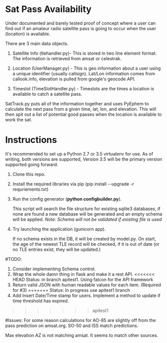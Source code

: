 # Sat Pass Availability 
Under documented and barely tested proof of concept where a user can find out if an amateur radio satellite pass is going to occur when the user (location) is available.

There are 3 main data objects.

1. Satellite Info (tlehandler.py)- This is stored in two line element format.  The information is retrieved from amsat or celestrak.

2. Location (UserManager.py) - This is geo information about a user using a unique identifier (usually callsign).  Lat/Lon information comes from callook.info, elevation is pulled from google's geocode API.


3. Timeslot (TimeSlotHandler.py) - Timeslots are the times a location is available to catch a satellite pass.


SatTrack.py puts all of the information together and uses PyEphem to calculate the next pass from a given time, lat, lon, and elevation.  This will then spit out a list of potential good passes when the location is available to work the sat.


# Instructions
It's recommended to set up a Python 2.7 or 3.5 virtualenv for use. As of writing, both versions are supported,
Version 3.5 will be the primary version supported going forward.

1. Clone this repo.
2. Install the required libraries via pip (pip install --upgrade -r requriements.txt)
3. Run the config generator (**python configbuilder.py**).

    This script will search the file structure for existing sqlite3 databases, if none are found a new database
will be generated and an empty schema will be applied.
*Note: Schema will not be validated if existing file is used*

4. Try launching the application (gunicorn app).

    If no schema exists in the DB, it will be created by model.py.
    On start, the age of the newest TLE record will be checked, if it is out of date (or no TLE entries exist, they will be updated.)


#TODO:
1. Consider implementing Schema control.
2. Wrap the whole damn thing in flask and make it a rest API.
<<<<<<< HEAD
   Status: in branch apitest1.  Using falcon for the API framework
3. Return valid JSON with human readable values for each item.  (Required for #3)
=======
  Status: In progress use apitest1 branch
3. Add Insert Date/Time stamp for users.  Implement a method to update if time threshold has expired.
>>>>>>> apitest1

#Issues:
For some reason calculations for AO-85 are slightly off from the pass prediction on amsat.org. SO-50 and ISS match predictions.

Max elevation AZ is not matching amsat. It seems to match other sources.
